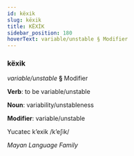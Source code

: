 ```yaml
---
id: këxik
slug: këxik
title: KËXİK
sidebar_position: 180
hoverText: variable/unstable § Modifier
---
```


### këxik

*variable/unstable* **§** Modifier

**Verb**: to be variable/unstable

**Noun**: variability/unstableness

**Modifier**: variable/unstable

Yucatec kʼexik /kʼeʃik/

*Mayan Language Family*